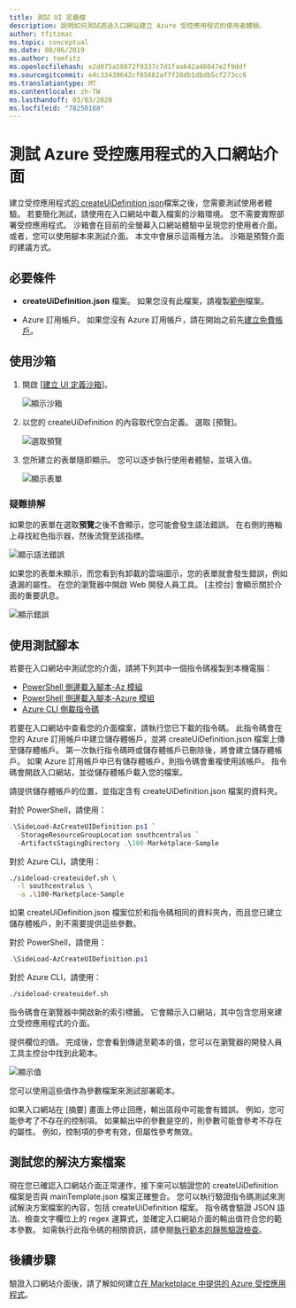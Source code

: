 ```yaml
---
title: 測試 UI 定義檔
description: 說明如何測試透過入口網站建立 Azure 受控應用程式的使用者體驗。
author: tfitzmac
ms.topic: conceptual
ms.date: 08/06/2019
ms.author: tomfitz
ms.openlocfilehash: e2d075a58872f9337c7d1faa642a48047e2f9ddf
ms.sourcegitcommit: e4c33439642cf05682af7f28db1dbdb5cf273cc6
ms.translationtype: MT
ms.contentlocale: zh-TW
ms.lasthandoff: 03/03/2020
ms.locfileid: "78250188"
---
```

# <a name="test-your-portal-interface-for-azure-managed-applications"></a>測試 Azure 受控應用程式的入口網站介面

建立受控應用程式[的 createUiDefinition json](create-uidefinition-overview.md)檔案之後，您需要測試使用者體驗。 若要簡化測試，請使用在入口網站中載入檔案的沙箱環境。 您不需要實際部署受控應用程式。 沙箱會在目前的全螢幕入口網站體驗中呈現您的使用者介面。 或者，您可以使用腳本來測試介面。 本文中會展示這兩種方法。 沙箱是預覽介面的建議方式。

## <a name="prerequisites"></a>必要條件

* **createUiDefinition.json** 檔案。 如果您沒有此檔案，請複製[範例](https://github.com/Azure/azure-quickstart-templates/blob/master/100-marketplace-sample/createUiDefinition.json)檔案。

* Azure 訂用帳戶。 如果您沒有 Azure 訂用帳戶，請在開始之前先[建立免費帳戶](https://azure.microsoft.com/free/)。

## <a name="use-sandbox"></a>使用沙箱

1. 開啟 [[建立 UI 定義沙箱](https://portal.azure.com/?feature.customPortal=false&#blade/Microsoft_Azure_CreateUIDef/SandboxBlade)]。

   ![顯示沙箱](./media/test-createuidefinition/show-sandbox.png)

1. 以您的 createUiDefinition 的內容取代空白定義。 選取 [預覽]。

   ![選取預覽](./media/test-createuidefinition/select-preview.png)

1. 您所建立的表單隨即顯示。 您可以逐步執行使用者體驗，並填入值。

   ![顯示表單](./media/test-createuidefinition/show-ui-form.png)

### <a name="troubleshooting"></a>疑難排解

如果您的表單在選取**預覽**之後不會顯示，您可能會發生語法錯誤。 在右側的捲軸上尋找紅色指示器，然後流覽至該指標。

![顯示語法錯誤](./media/test-createuidefinition/show-syntax-error.png)

如果您的表單未顯示，而您看到有卸載的雲端圖示，您的表單就會發生錯誤，例如遺漏的屬性。 在您的瀏覽器中開啟 Web 開發人員工具。 [主控台] 會顯示關於介面的重要訊息。

![顯示錯誤](./media/test-createuidefinition/show-error.png)

## <a name="use-test-script"></a>使用測試腳本

若要在入口網站中測試您的介面，請將下列其中一個指令碼複製到本機電腦：

* [PowerShell 側邊載入腳本-Az 模組](https://github.com/Azure/azure-quickstart-templates/blob/master/SideLoad-AzCreateUIDefinition.ps1)
* [PowerShell 側邊載入腳本-Azure 模組](https://github.com/Azure/azure-quickstart-templates/blob/master/SideLoad-CreateUIDefinition.ps1)
* [Azure CLI 側載指令碼](https://github.com/Azure/azure-quickstart-templates/blob/master/sideload-createuidef.sh)

若要在入口網站中查看您的介面檔案，請執行您已下載的指令碼。 此指令碼會在您的 Azure 訂用帳戶中建立儲存體帳戶，並將 createUiDefinition.json 檔案上傳至儲存體帳戶。 第一次執行指令碼時或儲存體帳戶已刪除後，將會建立儲存體帳戶。 如果 Azure 訂用帳戶中已有儲存體帳戶，則指令碼會重複使用該帳戶。 指令碼會開啟入口網站，並從儲存體帳戶載入您的檔案。

請提供儲存體帳戶的位置，並指定含有 createUiDefinition.json 檔案的資料夾。

對於 PowerShell，請使用：

```powershell
.\SideLoad-AzCreateUIDefinition.ps1 `
  -StorageResourceGroupLocation southcentralus `
  -ArtifactsStagingDirectory .\100-Marketplace-Sample
```

對於 Azure CLI，請使用：

```bash
./sideload-createuidef.sh \
  -l southcentralus \
  -a .\100-Marketplace-Sample
```

如果 createUiDefinition.json 檔案位於和指令碼相同的資料夾內，而且您已建立儲存體帳戶，則不需要提供這些參數。

對於 PowerShell，請使用：

```powershell
.\SideLoad-AzCreateUIDefinition.ps1
```

對於 Azure CLI，請使用：

```bash
./sideload-createuidef.sh
```

指令碼會在瀏覽器中開啟新的索引標籤。 它會顯示入口網站，其中包含您用來建立受控應用程式的介面。

提供欄位的值。 完成後，您會看到傳遞至範本的值，您可以在瀏覽器的開發人員工具主控台中找到此範本。

![顯示值](./media/test-createuidefinition/show-json.png)

您可以使用這些值作為參數檔案來測試部署範本。

如果入口網站在 [摘要] 畫面上停止回應，輸出區段中可能會有錯誤。 例如，您可能參考了不存在的控制項。 如果輸出中的參數是空的，則參數可能會參考不存在的屬性。 例如，控制項的參考有效，但屬性參考無效。

## <a name="test-your-solution-files"></a>測試您的解決方案檔案

現在您已確認入口網站介面正常運作，接下來可以驗證您的 createUiDefinition 檔案是否與 mainTemplate.json 檔案正確整合。 您可以執行驗證指令碼測試來測試解決方案檔案的內容，包括 createUiDefinition 檔案。 指令碼會驗證 JSON 語法、檢查文字欄位上的 regex 運算式，並確定入口網站介面的輸出值符合您的範本參數。 如需執行此指令碼的相關資訊，請參閱[執行範本的靜態驗證檢查](https://github.com/Azure/azure-quickstart-templates/tree/master/test)。

## <a name="next-steps"></a>後續步驟

驗證入口網站介面後，請了解如何建立[在 Marketplace 中提供的 Azure 受控應用程式](publish-marketplace-app.md)。
